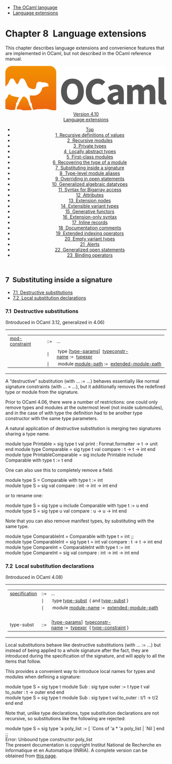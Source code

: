<!-- ((! set title Manual !)) ((! set documentation !)) ((! set manual !)) ((! set nobreadcrumb !)) -->
<div class="manual content"><ul class="part_menu"><li><a href="language.html">The OCaml language</a></li><li class="active"><a href="extn.html">Language extensions</a></li></ul>




<h1 class="chapter" id="sec238"><span>Chapter 8</span>&nbsp;&nbsp;Language extensions</h1>
<p> <a id="c:extensions"></a>
</p><p>This chapter describes language extensions and convenience features
that are implemented in OCaml, but not described in the
OCaml reference manual.</p><header><nav class="toc brand"><a class="brand" href="https://ocaml.org/"><img src="colour-logo-gray.svg" class="svg" alt="OCaml"></a></nav><nav class="toc"><div class="toc_version"><a href="/docs" id="version-select">Version 4.10</a></div><div class="toc_title"><a href="#">Language extensions</a></div><ul><li class="top"><a href="#">Top</a></li>
<li><a href="letrecvalues.html#start-section">1&nbsp;&nbsp;Recursive definitions of values</a>
</li><li><a href="manual024.html#start-section">2&nbsp;&nbsp;Recursive modules</a>
</li><li><a href="privatetypes.html#start-section">3&nbsp;&nbsp;Private types</a>
</li><li><a href="locallyabstract.html#start-section">4&nbsp;&nbsp;Locally abstract types</a>
</li><li><a href="firstclassmodules.html#start-section">5&nbsp;&nbsp;First-class modules</a>
</li><li><a href="moduletypeof.html#start-section">6&nbsp;&nbsp;Recovering the type of a module</a>
</li><li><a href="signaturesubstitution.html#start-section">7&nbsp;&nbsp;Substituting inside a signature</a>
</li><li><a href="modulealias.html#start-section">8&nbsp;&nbsp;Type-level module aliases</a>
</li><li><a href="overridingopen.html#start-section">9&nbsp;&nbsp;Overriding in open statements</a>
</li><li><a href="gadts.html#start-section">10&nbsp;&nbsp;Generalized algebraic datatypes</a>
</li><li><a href="bigarray.html#start-section">11&nbsp;&nbsp;Syntax for Bigarray access</a>
</li><li><a href="attributes.html#start-section">12&nbsp;&nbsp;Attributes</a>
</li><li><a href="extensionnodes.html#start-section">13&nbsp;&nbsp;Extension nodes</a>
</li><li><a href="extensiblevariants.html#start-section">14&nbsp;&nbsp;Extensible variant types</a>
</li><li><a href="generativefunctors.html#start-section">15&nbsp;&nbsp;Generative functors</a>
</li><li><a href="extensionsyntax.html#start-section">16&nbsp;&nbsp;Extension-only syntax</a>
</li><li><a href="inlinerecords.html#start-section">17&nbsp;&nbsp;Inline records</a>
</li><li><a href="doccomments.html#start-section">18&nbsp;&nbsp;Documentation comments</a>
</li><li><a href="indexops.html#start-section">19&nbsp;&nbsp;Extended indexing operators </a>
</li><li><a href="emptyvariants.html#start-section">20&nbsp;&nbsp;Empty variant types</a>
</li><li><a href="alerts.html#start-section">21&nbsp;&nbsp;Alerts</a>
</li><li><a href="generalizedopens.html#start-section">22&nbsp;&nbsp;Generalized open statements</a>
</li><li><a href="bindingops.html#start-section">23&nbsp;&nbsp;Binding operators</a>
</li></ul></nav></header><a id="start-section"></a><section id="section">




<h2 class="section" id="s:signature-substitution"><a class="section-anchor" href="#s:signature-substitution" aria-hidden="true"></a>7&nbsp;&nbsp;Substituting inside a signature</h2>
<ul>
<li><a href="signaturesubstitution.html#ss%3Adestructive-substitution">7.1&nbsp;&nbsp;Destructive substitutions</a>
</li><li><a href="signaturesubstitution.html#ss%3Alocal-substitution">7.2&nbsp;&nbsp;Local substitution declarations</a>
</li></ul>
<p>
<a id="hevea_manual.kwd220"></a>
<a id="hevea_manual.kwd221"></a>
<a id="hevea_manual.kwd222"></a>
</p>
<h3 class="subsection" id="ss:destructive-substitution"><a class="section-anchor" href="#ss:destructive-substitution" aria-hidden="true">﻿</a>7.1&nbsp;&nbsp;Destructive substitutions</h3>
<p>(Introduced in OCaml 3.12, generalized in 4.06)</p><div class="syntax"><table class="display dcenter"><tbody><tr class="c019"><td class="dcell"><table class="c001 cellpading0"><tbody><tr><td class="c018">
<a class="syntax" href="modtypes.html#mod-constraint"><span class="c010">mod-constraint</span></a></td><td class="c015">::=</td><td class="c017">
...
&nbsp;</td></tr>
<tr><td class="c018">&nbsp;</td><td class="c015">∣</td><td class="c017">&nbsp;<span class="c004">type</span>&nbsp;[<a class="syntax" href="typedecl.html#type-params"><span class="c010">type-params</span></a>]&nbsp;&nbsp;<a class="syntax" href="names.html#typeconstr-name"><span class="c010">typeconstr-name</span></a>&nbsp;<span class="c004">:=</span>&nbsp;&nbsp;<a class="syntax" href="types.html#typexpr"><span class="c010">typexpr</span></a>
&nbsp;</td></tr>
<tr><td class="c018">&nbsp;</td><td class="c015">∣</td><td class="c017">&nbsp;<span class="c004">module</span>&nbsp;<a class="syntax" href="names.html#module-path"><span class="c010">module-path</span></a>&nbsp;<span class="c004">:=</span>&nbsp;&nbsp;<a class="syntax" href="names.html#extended-module-path"><span class="c010">extended-module-path</span></a>
</td></tr>
</tbody></table></td></tr>
</tbody></table></div><p>A “destructive” substitution (<span class="c004">with</span> ... <span class="c004">:=</span> ...) behaves essentially like
normal signature constraints (<span class="c004">with</span> ... <span class="c004">=</span> ...), but it additionally removes
the redefined type or module from the signature.</p><p>Prior to OCaml 4.06, there were a number of restrictions: one could only remove
types and modules at the outermost level (not inside submodules), and in the
case of <span class="c004">with type</span> the definition had to be another type constructor with the
same type parameters.</p><p>A natural application of destructive substitution is merging two
signatures sharing a type name.


</p><div class="caml-example verbatim">

<div class="ocaml">



<div class="pre caml-input"> <span class="ocamlkeyword">module</span> <span class="ocamlkeyword">type</span> Printable = <span class="ocamlkeyword">sig</span>
   <span class="ocamlkeyword">type</span> t
   <span class="ocamlkeyword">val</span> print : Format.formatter -&gt; t -&gt; unit
 <span class="ocamlkeyword">end</span>
 <span class="ocamlkeyword">module</span> <span class="ocamlkeyword">type</span> Comparable = <span class="ocamlkeyword">sig</span>
   <span class="ocamlkeyword">type</span> t
   <span class="ocamlkeyword">val</span> compare : t -&gt; t -&gt; int
 <span class="ocamlkeyword">end</span>
 <span class="ocamlkeyword">module</span> <span class="ocamlkeyword">type</span> PrintableComparable = <span class="ocamlkeyword">sig</span>
   <span class="ocamlkeyword">include</span> Printable
   <span class="ocamlkeyword">include</span> Comparable <span class="ocamlkeyword">with</span> <span class="ocamlkeyword">type</span> t := t
 <span class="ocamlkeyword">end</span></div></div>

</div><p>One can also use this to completely remove a field:


</p><div class="caml-example verbatim">

<div class="ocaml">



<div class="pre caml-input"> <span class="ocamlkeyword">module</span> <span class="ocamlkeyword">type</span> S = Comparable <span class="ocamlkeyword">with</span> <span class="ocamlkeyword">type</span> t := int</div>



<div class="pre caml-output ok"><span class="ocamlkeyword">module</span> <span class="ocamlkeyword">type</span> S = <span class="ocamlkeyword">sig</span> <span class="ocamlkeyword">val</span> compare : int -&gt; int -&gt; int <span class="ocamlkeyword">end</span></div></div>

</div><p>


or to rename one:


</p><div class="caml-example verbatim">

<div class="ocaml">



<div class="pre caml-input"> <span class="ocamlkeyword">module</span> <span class="ocamlkeyword">type</span> S = <span class="ocamlkeyword">sig</span>
   <span class="ocamlkeyword">type</span> u
   <span class="ocamlkeyword">include</span> Comparable <span class="ocamlkeyword">with</span> <span class="ocamlkeyword">type</span> t := u
 <span class="ocamlkeyword">end</span></div>



<div class="pre caml-output ok"><span class="ocamlkeyword">module</span> <span class="ocamlkeyword">type</span> S = <span class="ocamlkeyword">sig</span> <span class="ocamlkeyword">type</span> u <span class="ocamlkeyword">val</span> compare : u -&gt; u -&gt; int <span class="ocamlkeyword">end</span></div></div>

</div><p>Note that you can also remove manifest types, by substituting with the
same type.


</p><div class="caml-example verbatim">

<div class="ocaml">



<div class="pre caml-input"> <span class="ocamlkeyword">module</span> <span class="ocamlkeyword">type</span> ComparableInt = Comparable <span class="ocamlkeyword">with</span> <span class="ocamlkeyword">type</span> t = int ;;</div>



<div class="pre caml-output ok"><span class="ocamlkeyword">module</span> <span class="ocamlkeyword">type</span> ComparableInt = <span class="ocamlkeyword">sig</span> <span class="ocamlkeyword">type</span> t = int <span class="ocamlkeyword">val</span> compare : t -&gt; t -&gt; int <span class="ocamlkeyword">end</span></div></div>
<div class="ocaml">



<div class="pre caml-input"> <span class="ocamlkeyword">module</span> <span class="ocamlkeyword">type</span> CompareInt = ComparableInt <span class="ocamlkeyword">with</span> <span class="ocamlkeyword">type</span> t := int</div>



<div class="pre caml-output ok"><span class="ocamlkeyword">module</span> <span class="ocamlkeyword">type</span> CompareInt = <span class="ocamlkeyword">sig</span> <span class="ocamlkeyword">val</span> compare : int -&gt; int -&gt; int <span class="ocamlkeyword">end</span></div></div>

</div>
<h3 class="subsection" id="ss:local-substitution"><a class="section-anchor" href="#ss:local-substitution" aria-hidden="true">﻿</a>7.2&nbsp;&nbsp;Local substitution declarations</h3>
<p>(Introduced in OCaml 4.08)</p><div class="syntax"><table class="display dcenter"><tbody><tr class="c019"><td class="dcell"><table class="c001 cellpading0"><tbody><tr><td class="c018">
<a class="syntax" href="modtypes.html#specification"><span class="c010">specification</span></a></td><td class="c015">::=</td><td class="c017">
...
&nbsp;</td></tr>
<tr><td class="c018">&nbsp;</td><td class="c015">∣</td><td class="c017">&nbsp;<span class="c004">type</span>&nbsp;<a class="syntax" href="#type-subst"><span class="c010">type-subst</span></a>&nbsp;&nbsp;{&nbsp;<span class="c004">and</span>&nbsp;<a class="syntax" href="#type-subst"><span class="c010">type-subst</span></a>&nbsp;}
&nbsp;</td></tr>
<tr><td class="c018">&nbsp;</td><td class="c015">∣</td><td class="c017">&nbsp;<span class="c004">module</span>&nbsp;<a class="syntax" href="names.html#module-name"><span class="c010">module-name</span></a>&nbsp;<span class="c004">:=</span>&nbsp;&nbsp;<a class="syntax" href="names.html#extended-module-path"><span class="c010">extended-module-path</span></a>
&nbsp;</td></tr>
<tr><td class="c018">&nbsp;</td></tr>
<tr><td class="c018"><a class="syntax" id="type-subst"><span class="c010">type-subst</span></a></td><td class="c015">::=</td><td class="c017">
[<a class="syntax" href="typedecl.html#type-params"><span class="c010">type-params</span></a>]&nbsp;&nbsp;<a class="syntax" href="names.html#typeconstr-name"><span class="c010">typeconstr-name</span></a>&nbsp;<span class="c004">:=</span>&nbsp;&nbsp;<a class="syntax" href="types.html#typexpr"><span class="c010">typexpr</span></a>&nbsp;&nbsp;{&nbsp;<a class="syntax" href="typedecl.html#type-constraint"><span class="c010">type-constraint</span></a>&nbsp;}
</td></tr>
</tbody></table></td></tr>
</tbody></table></div><p>Local substitutions behave like destructive substitutions (<span class="c004">with</span> ... <span class="c004">:=</span> ...)
but instead of being applied to a whole signature after the fact, they are
introduced during the specification of the signature, and will apply to all the
items that follow.</p><p>This provides a convenient way to introduce local names for types and modules
when defining a signature:</p><div class="caml-example verbatim">

<div class="ocaml">



<div class="pre caml-input"> <span class="ocamlkeyword">module</span> <span class="ocamlkeyword">type</span> S = <span class="ocamlkeyword">sig</span>
   <span class="ocamlkeyword">type</span> t
   <span class="ocamlkeyword">module</span> Sub : <span class="ocamlkeyword">sig</span>
     <span class="ocamlkeyword">type</span> outer := t
     <span class="ocamlkeyword">type</span> t
     <span class="ocamlkeyword">val</span> to_outer : t -&gt; outer
   <span class="ocamlkeyword">end</span>
 <span class="ocamlkeyword">end</span></div>



<div class="pre caml-output ok"><span class="ocamlkeyword">module</span> <span class="ocamlkeyword">type</span> S =
  <span class="ocamlkeyword">sig</span> <span class="ocamlkeyword">type</span> t <span class="ocamlkeyword">module</span> Sub : <span class="ocamlkeyword">sig</span> <span class="ocamlkeyword">type</span> t <span class="ocamlkeyword">val</span> to_outer : t/1 -&gt; t/2 <span class="ocamlkeyword">end</span> <span class="ocamlkeyword">end</span></div></div>

</div><p>Note that, unlike type declarations, type substitution declarations are not
recursive, so substitutions like the following are rejected:</p><div class="caml-example toplevel">

<div class="ocaml">



<div class="pre caml-input"> <span class="ocamlkeyword">module</span> <span class="ocamlkeyword">type</span> S = <span class="ocamlkeyword">sig</span>
   <span class="ocamlkeyword">type</span> 'a poly_list := [ `Cons <span class="ocamlkeyword">of</span> 'a * 'a <span class="ocamlhighlight">poly_list</span> | `Nil ]
 <span class="ocamlkeyword">end</span> ;;</div>



<div class="pre caml-output error"><span class="ocamlerror">Error</span>: Unbound type constructor poly_list</div></div>

</div>






</section><div class="copyright">The present documentation is copyright Institut National de Recherche en Informatique et en Automatique (INRIA). A complete version can be obtained from <a href="http://caml.inria.fr/pub/docs/manual-ocaml/">this page</a>.</div></div>